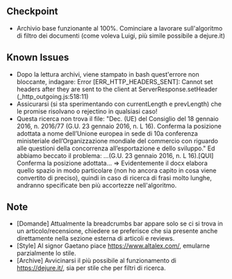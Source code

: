 ## Checkpoint
- Archivio base funzionante al 100%. Cominciare a lavorare sull'algoritmo di filtro dei documenti (come voleva Luigi, più simile possibile a dejure.it)


## Known Issues
- Dopo la lettura archivi, viene stampato in bash quest'errore non bloccante, indagare: Error [ERR_HTTP_HEADERS_SENT]: Cannot set headers after they are sent to the client at ServerResponse.setHeader (_http_outgoing.js:518:11)
- Assicurarsi (si sta sperimentando con currentLength e prevLength) che le promise risolvano o rejectino in qualsiasi caso!
- Questa ricerca non trova il file: "Dec. (UE) del Consiglio del 18 gennaio 2016, n. 2016/77 (G.U. 23 gennaio 2016, n. L 16). Conferma la posizione adottata a nome dell’Unione europea in sede di 10a conferenza ministeriale dell’Organizzazione mondiale del commercio con riguardo alle questioni della concorrenza all’esportazione e dello sviluppo." Ed abbiamo beccato il problema: ...(G.U. 23 gennaio 2016, n. L 16).[QUI] Conferma la posizione adottata... => Evidentemente il docx elabora quello spazio in modo particolare (non ho ancora capito in cosa viene convertito di preciso), quindi in caso di ricerca di frasi molto lunghe, andranno specificate ben più accortezze nell'algoritmo.


## Note
- [Domande] Attualmente la breadcrumbs bar appare solo se ci si trova in un articolo/recensione, chiedere se preferisce che sia presente anche direttamente nella sezione esterna di articoli e reviews.
- [Style] Al signor Gaetano piace https://www.altalex.com/, emularne parzialmente lo stile.
- [Archive] Avvicinarsi il più possibile al funzionamento di https://dejure.it/, sia per stile che per filtri di ricerca.
